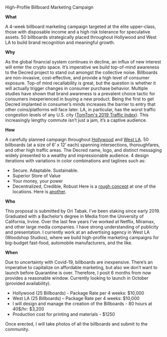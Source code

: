 High-Profile Billboard Marketing Campaign

**What**

A 4-week billboard marketing campaign targeted at the elite upper-class, those with disposable income and a high risk tolerance for speculative assets. 50 billboards strategically placed throughout Hollywood and West LA to build brand recognition and meaningful growth. 

**Why**

As the global financial system continues in decline, an influx of new interest will enter the crypto space. It’s imperative we build top-of-mind awareness to the Decred project to stand out amongst the collective noise. Billboards are non-invasive, cost-effective, and provide a high level of consumer exposure. Top-of mind recallability is great, but the question is whether it will actually trigger changes in consumer purchase behavior. Multiple studies have shown that brand awareness is a prevalent choice tactic for consumers inexperienced in buying a new product. Being the first to get Decred implanted in consumer’s minds increases the barrier to entry that other coins/platforms will face later. LA, in particular, has the worst traffic congestion levels of any U.S. city ([TomTom's 2019 Traffic Index](https://www.tomtom.com/en_gb/traffic-index/ranking/?country=CA,MX,US)). This increasingly lengthy commute isn’t just a jam, it’s a captive audience.

**How**

A carefully planned campaign throughout [Hollywood](https://i.imgur.com/sf0kfNT.jpg) and [West LA](https://i.imgur.com/g7HzTRw.jpg). 50 billboards (at a size of 6’ x 12’ each) spanning intersections, thoroughfares, and other high traffic areas. The Decred name, logo, and distinct messaging widely presented to a wealthy and impressionable audience. 4 design iterations with variations in color combinations and taglines such as:
-	Secure. Adaptable. Sustainable.
-	Superior Store of Value
-	Your money, your power
-	Decentralized, Credible, Robust
Here is a [rough concept](https://i.imgur.com/zzTajz9.jpg) at one of the locations. Here is [another](https://i.imgur.com/xHdcpFT.jpg).

**Who**

This proposal is submitted by Ori Tabak. I’ve been staking since early 2019. Graduated with a Bachelor’s degree in Media from the University of California, Irvine. Over the last few years I’ve worked at Netflix, Miramax, and other large media companies. I have strong understanding of publicity and presentation.
I currently work at an advertising agency in West LA (Woodshop Studios), where we build high-profile marketing campaigns for big-budget fast-food, automobile manufacturers, and the like. 

**When**

Due to uncertainty with Covid-19, billboards are inexpensive. There’s an imperative to capitalize on affordable marketing, but also we don’t want to launch before Quarantine is over. Therefore, I posit 6 months from now provides a reasonable window. Currently looking to launch in October (provided availability). 
-	Hollywood (25 Billboards) - Package Rate per 4 weeks: $10,000
-	West LA (25 Billboards) – Package Rate per 4 weeks: $10,000
-	I will design and manage the creation of the Billboards - 80 hours at 40$/hr: $3,200
-	Production cost for printing and materials - $1250

Once erected, I will take photos of all the billboards and submit to the community.